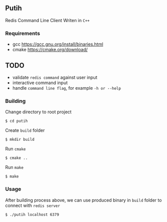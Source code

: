 ## Putih

Redis Command Line Client Writen in `C++`

### Requirements
- gcc https://gcc.gnu.org/install/binaries.html
- cmake https://cmake.org/download/

## TODO
- validate `redis command` against user input
- interactive command input
- handle `command line flag`, for example `-h or --help`

### Building

Change directory to root project
```shell
$ cd putih
```

Create `build` folder
```shell
$ mkdir build
```

Run `cmake`
```shell
$ cmake ..
```

Run `make`
```shell
$ make
```

### Usage
After building process above, we can use produced binary in `build` folder to connect with `redis server`
```shell
$ ./putih localhost 6379
```
